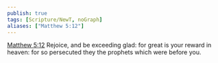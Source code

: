 ```yaml
---
publish: true
tags: [Scripture/NewT, noGraph]
aliases: ["Matthew 5:12"]
---
```

[Matthew 5:12](https://churchofjesuschrist.org/study/scriptures/nt/matt/5?lang=eng&id=p12#p12) Rejoice, and be exceeding glad: for great is your reward in heaven: for so persecuted they the prophets which were before you.
